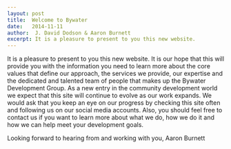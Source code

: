 ```yaml
---
layout: post
title:  Welcome to Bywater
date:   2014-11-11
author:  J. David Dodson & Aaron Burnett
excerpt: It is a pleasure to present to you this new website.
---
```


It is a pleasure to present to you this new website.  It is our hope that this will provide you with the information you need to learn more about the core values that define our approach, the services we provide, our expertise and the dedicated and talented team of people that makes up the Bywater Development Group.  As a new entry in the community development world we expect that this site will continue to evolve as our work expands.  We would ask that you keep an eye on our progress by checking this site often and following us on our social media accounts.  Also, you should feel free to contact us if you want to learn more about what we do, how we do it and how we can help meet your development goals.

Looking forward to hearing from and working with you,
Aaron Burnett

